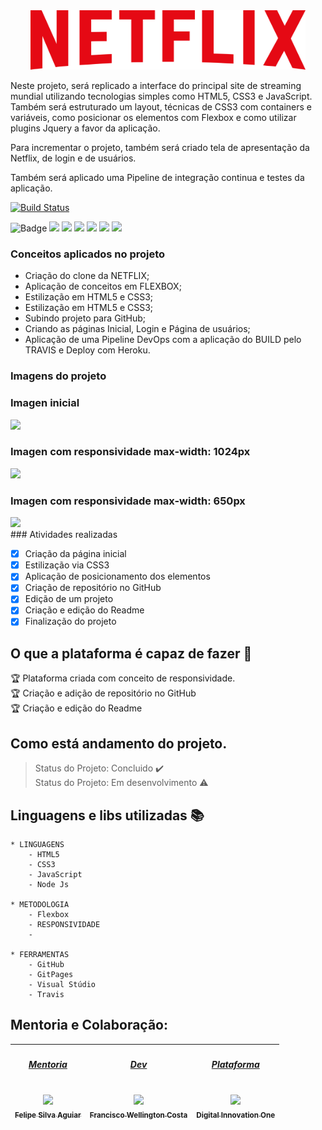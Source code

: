 <div align="center">
    <img src="static/images/logo-netflix.png" height="95px" width="440px" />
</div>

Neste projeto, será replicado a interface do principal site de streaming mundial utilizando tecnologias simples como HTML5, CSS3 e JavaScript. Também será estruturado um layout, técnicas de CSS3 com containers e variáveis, como posicionar os elementos com Flexbox e como utilizar plugins Jquery a favor da aplicação.

Para incrementar o projeto, também será criado tela de apresentação da Netflix, de login e de usuários.

Também será aplicado uma Pipeline de integração continua e testes da aplicação.


<!--Markdown do travis-->
[![Build Status](https://travis-ci.com/wellington197/Interface_Netflix.svg?branch=main)](https://travis-ci.com/wellington197/Interface_Netflix)

![Badge](https://img.shields.io/static/v1?label=css3&message=linguagem&color=blue&style=for-the-badge&logo=CSS3)
<img src="https://img.shields.io/static/v1?label=HTML5&message=linguagem&color=green&style=for-the-badge&logo=HTML5"/>
<img src="https://img.shields.io/static/v1?label=JavaScript&message=linguagem&color=orange&style=for-the-badge&logo=JAVASCRIPT"/>
<img src="https://img.shields.io/static/v1?label=flexbox&message=metodologia&color=yellow&style=for-the-badge&logo=Flexbox"/>
<img src="https://img.shields.io/static/v1?label=Github&message=plataforma&color=orange&style=for-the-badge&logo=GITHUB"/>
<img src="https://img.shields.io/static/v1?label=visualstudio&message=plataforma&color=blue&style=for-the-badge&logo=VISUALSTUDIO"/>
<img src="https://img.shields.io/static/v1?label=devops&message=cultura&color=cream&style=for-the-badge&logo=DEVOPS"/>


### Conceitos aplicados no projeto
- Criação do clone da NETFLIX;
- Aplicação de conceitos em FLEXBOX;
- Estilização em HTML5 e CSS3;
- Estilização em HTML5 e CSS3;
- Subindo projeto para GitHub;
- Criando as páginas Inicial, Login e Página de usuários; 
- Aplicação de uma Pipeline DevOps com a aplicação do BUILD pelo TRAVIS e Deploy com Heroku.
### Imagens do projeto

<h3>Imagen inicial</h3>
<img src="assets/images/Capturar1.PNG"/></br>

<h3>Imagen com responsividade max-width: 1024px</h3>
<img src="assets/images/Capturar2.PNG"/></br>

<h3>Imagen com responsividade max-width: 650px</h3>
<img src="assets/images/Capturar3.PNG"/></br>
### Atividades realizadas 

- [X] Criação da página inicial
- [X] Estilização via CSS3
- [X] Aplicação de posicionamento dos elementos
- [X] Criação de repositório no GitHub
- [X] Edição de um projeto
- [X] Criação e edição do Readme
- [X] Finalização do projeto

## O que a plataforma é capaz de fazer :checkered_flag:

:trophy: Plataforma criada com conceito de responsividade.</br>
:trophy: Criação e adição de repositório no GitHub</br>
:trophy: Criação e edição do Readme</br>


## Como está andamento do projeto.

> Status do Projeto: Concluido :heavy_check_mark:</br>
> Status do Projeto: Em desenvolvimento :warning:

## Linguagens e libs utilizadas :books:
    * LINGUAGENS
        - HTML5
        - CSS3
        - JavaScript
        - Node Js

    * METODOLOGIA
        - Flexbox
        - RESPONSIVIDADE
        - 

    * FERRAMENTAS
        - GitHub
        - GitPages
        - Visual Stúdio
        - Travis

## Mentoria e Colaboração:

[<h5>Mentoria</h5><br><img src="https://avatars.githubusercontent.com/u/37452836?s=400&u=3a9f100eb06cdf78d5f981666603bb312d61a037&v=4" width=115 > <br> <sub>Felipe Silva Aguiar</sub>](https://github.com/felipeAguiarCode) |[<h5>Dev</h5><br><img src="https://avatars0.githubusercontent.com/u/46049384?s=400&u=5ffc9ececdad90da42baa09e1892f037e800e0db&v=4" width=115 > <br> <sub> Francisco Wellington Costa </sub>](https://github.com/wellington197) |[<h5>Plataforma</h5><br><img src="https://avatars0.githubusercontent.com/u/26231823?s=200&v=4" width=115 > <br> <sub> Digital Innovation One </sub>](https://github.com/search?q=digitalinovation) 
| :---: | :---: | :---: |